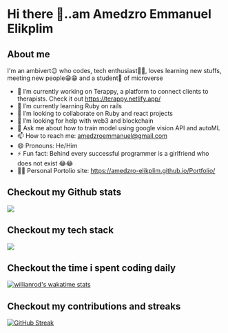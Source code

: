 # Hi there 👋..am Amedzro Emmanuel Elikplim

## About me
   I'm an ambivert😉 who codes, tech enthusiast🐱‍👤, loves learning new stuffs, meeting new people😁😁 and a student🏬 of microverse 

- 🔭 I’m currently working on Terappy, a platform to connect clients to therapists. Check it out https://terappy.netlify.app/
- 🌱 I’m currently learning Ruby on rails
- 👯 I’m looking to collaborate on Ruby and react projects
- 🤔 I’m looking for help with web3 and blockchain
- 💬 Ask me about how to train model using google vision API and autoML
- 📫 How to reach me: amedzroemmanuel@gmail.com
- 😄 Pronouns: He/Him
- ⚡ Fun fact: Behind every successful programmer is a girlfriend who does not exist 😂😂
- 👨🏾 Personal Portolio site: https://amedzro-elikplim.github.io/Portfolio/

## Checkout my Github stats
<a href="https://github.com/anuraghazra/github-readme-stats">
  <img align="center" src="https://github-readme-stats.vercel.app/api?username=Amedzro-Elikplim&count_private=true&show_icons=true&theme=radical" />
</a>

## Checkout my tech stack
<a href="https://github.com/anuraghazra/convoychat">
  <img align="center" src="https://github-readme-stats.vercel.app/api/top-langs/?username=Amedzro-Elikplim&langs_count=10&layout=compact&theme=radical" />
</a>

## Checkout the time i spent coding daily
[![willianrod's wakatime stats](https://github-readme-stats.vercel.app/api/wakatime?username=Amedzro_Elikplim&theme=radical)](https://github.com/anuraghazra/github-readme-stats)

## Checkout my contributions and streaks
[![GitHub Streak](https://github-readme-streak-stats.herokuapp.com/?user=Eli&theme=radical)](https://git.io/streak-stats)
